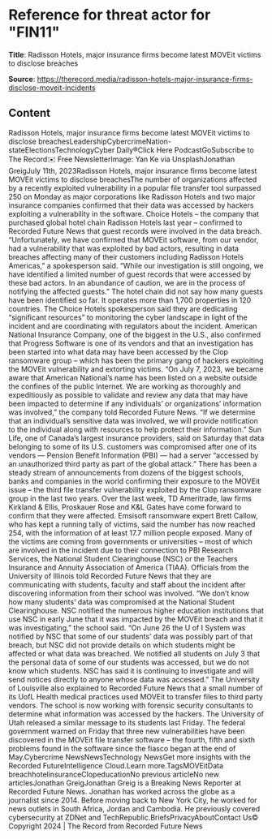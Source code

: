 # Reference for threat actor for "FIN11"

**Title**: Radisson Hotels, major insurance firms become latest MOVEit victims to disclose breaches

**Source**: https://therecord.media/radisson-hotels-major-insurance-firms-disclose-moveit-incidents

## Content
Radisson Hotels, major insurance firms become latest MOVEit victims to disclose breachesLeadershipCybercrimeNation-stateElectionsTechnologyCyber Daily®Click Here PodcastGoSubscribe to The Record✉️ Free NewsletterImage: Yan Ke via UnsplashJonathan GreigJuly 11th, 2023Radisson Hotels, major insurance firms become latest MOVEit victims to disclose breachesThe number of organizations affected by a recently exploited vulnerability in a popular file transfer tool surpassed 250 on Monday as major corporations like Radisson Hotels and two major insurance companies confirmed that their data was accessed by hackers exploiting a vulnerability in the software.
Choice Hotels – the company that purchased global hotel chain Radisson Hotels last year – confirmed to Recorded Future News that guest records were involved in the data breach.
“Unfortunately, we have confirmed that MOVEit software, from our vendor, had a vulnerability that was exploited by bad actors, resulting in data breaches affecting many of their customers including Radisson Hotels Americas,” a spokesperson said.
“While our investigation is still ongoing, we have identified a limited number of guest records that were accessed by these bad actors. In an abundance of caution, we are in the process of notifying the affected guests.”
The hotel chain did not say how many guests have been identified so far. It operates more than 1,700 properties in 120 countries.
The Choice Hotels spokesperson said they are dedicating “significant resources” to monitoring the cyber landscape in light of the incident and are coordinating with regulators about the incident.
American National Insurance Company, one of the biggest in the U.S., also confirmed that Progress Software is one of its vendors and that an investigation has been started into what data may have been accessed by the Clop ransomware group – which has been the primary gang of hackers exploiting the MOVEit vulnerability and extorting victims.
“On July 7, 2023, we became aware that American National’s name has been listed on a website outside the confines of the public Internet. We are working as thoroughly and expeditiously as possible to validate and review any data that may have been impacted to determine if any individuals’ or organizations’ information was involved,” the company told Recorded Future News.
“If we determine that an individual’s sensitive data was involved, we will provide notification to the individual along with resources to help protect their information.”
Sun Life, one of Canada’s largest insurance providers, said on Saturday that data belonging to some of its U.S. customers was compromised after one of its vendors — Pension Benefit Information (PBI) — had a server “accessed by an unauthorized third party as part of the global attack.”
There has been a steady stream of announcements from dozens of the biggest schools, banks and companies in the world confirming their exposure to the MOVEit issue – the third file transfer vulnerability exploited by the Clop ransomware group in the last two years.
Over the last week, TD Ameritrade, law firms Kirkland & Ellis, Proskauer Rose and K&L Gates have come forward to confirm that they were affected.
Emsisoft ransomware expert Brett Callow, who has kept a running tally of victims, said the number has now reached 254, with the information of at least 17.7 million people exposed.
Many of the victims are coming from governments or universities – most of which are involved in the incident due to their connection to PBI Research Services, the National Student Clearinghouse (NSC) or the Teachers Insurance and Annuity Association of America (TIAA).
Officials from the University of Illinois told Recorded Future News that they are communicating with students, faculty and staff about the incident after discovering information from their school was involved.
“We don’t know how many students’ data was compromised at the National Student Clearinghouse. NSC notified the numerous higher education institutions that use NSC in early June that it was impacted by the MOVEit breach and that it was investigating,” the school said.
“On June 26 the U of I System was notified by NSC that some of our students’ data was possibly part of that breach, but NSC did not provide details on which students might be affected or what data was breached. We notified all students on July 3 that the personal data of some of our students was accessed, but we do not know which students. NSC has said it is continuing to investigate and will send notices directly to anyone whose data was accessed.”
The University of Louisville also explained to Recorded Future News that a small number of its UofL Health medical practices used MOVEit to transfer files to third party vendors.
The school is now working with forensic security consultants to determine what information was accessed by the hackers. The University of Utah released a similar message to its students last Friday.
The federal government warned on Friday that three new vulnerabilities have been discovered in the MOVEit file transfer software – the fourth, fifth and sixth problems found in the software since the fiasco began at the end of May.Cybercrime NewsNewsTechnology NewsGet more insights with the Recorded FutureIntelligence Cloud.Learn more.TagsMOVEitData breachhotelinsuranceClopeducationNo previous articleNo new articlesJonathan GreigJonathan Greig is a Breaking News Reporter at Recorded Future News. Jonathan has worked across the globe as a journalist since 2014. Before moving back to New York City, he worked for news outlets in South Africa, Jordan and Cambodia. He previously covered cybersecurity at ZDNet and TechRepublic.BriefsPrivacyAboutContact Us© Copyright 2024 | The Record from Recorded Future News